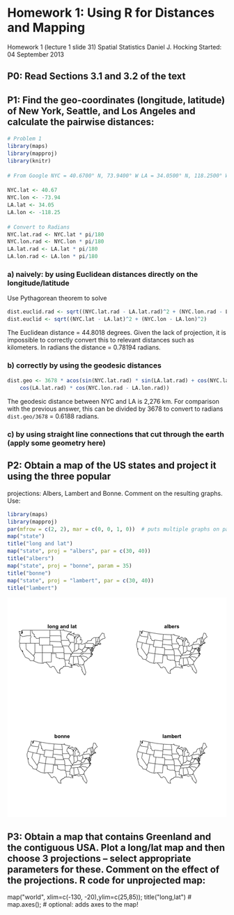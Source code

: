 # Homework 1: Using R for Distances and Mapping
Homework 1 (lecture 1 slide 31)
Spatial Statistics
Daniel J. Hocking
Started: 04 September 2013

## P0: Read Sections 3.1 and 3.2 of the text

## P1: Find the geo-coordinates (longitude, latitude) of New York, Seattle, and Los Angeles and calculate the pairwise distances:


```r
# Problem 1
library(maps)
library(mapproj)
library(knitr)

# From Google NYC = 40.6700° N, 73.9400° W LA = 34.0500° N, 118.2500° W

NYC.lat <- 40.67
NYC.lon <- -73.94
LA.lat <- 34.05
LA.lon <- -118.25

# Convert to Radians
NYC.lat.rad <- NYC.lat * pi/180
NYC.lon.rad <- NYC.lon * pi/180
LA.lat.rad <- LA.lat * pi/180
LA.lon.rad <- LA.lon * pi/180
```


### a) naively: by using Euclidean distances directly on the longitude/latitude
Use Pythagorean theorem to solve

```r
dist.euclid.rad <- sqrt((NYC.lat.rad - LA.lat.rad)^2 + (NYC.lon.rad - LA.lon.rad)^2)
dist.euclid <- sqrt((NYC.lat - LA.lat)^2 + (NYC.lon - LA.lon)^2)
```


The Euclidean distance = 44.8018 degrees. Given the lack of projection, it is impossible to correctly convert this to relevant distances such as kilometers. In radians the distance = 0.78194 radians.

### b) correctly by using the geodesic distances

```r
dist.geo <- 3678 * acos(sin(NYC.lat.rad) * sin(LA.lat.rad) + cos(NYC.lat.rad) * 
    cos(LA.lat.rad) * cos(NYC.lon.rad - LA.lon.rad))
```


The geodesic distance between NYC and LA is 2,276 km. For comparison with the previous answer, this can be divided by 3678 to convert to radians `dist.geo/3678` = 0.6188 radians.

### c) by using straight line connections that cut through the earth (apply some geometry here)


## P2: Obtain a map of the US states and project it using the three popular
projections: Albers, Lambert and Bonne. Comment on the resulting graphs. Use:

```r
library(maps)
library(mapproj)
par(mfrow = c(2, 2), mar = c(0, 0, 1, 0))  # puts multiple graphs on page
map("state")
title("long and lat")
map("state", proj = "albers", par = c(30, 40))
title("albers")
map("state", proj = "bonne", param = 35)
title("bonne")
map("state", proj = "lambert", par = c(30, 40))
title("lambert")
```

![plot of chunk unnamed-chunk-4](figure/unnamed-chunk-4.png) 


## P3: Obtain a map that contains Greenland and the contiguous USA. Plot a long/lat map and then choose 3 projections – select appropriate parameters for these. Comment on the effect of the projections. R code for unprojected map:
map("world", xlim=c(-130, -20),ylim=c(25,85)); title("long,lat") # map.axes(); # optional: adds axes to the map!



